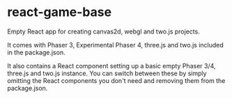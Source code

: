 # react-game-base
Empty React app for creating canvas2d, webgl and two.js projects.

It comes with Phaser 3, Experimental Phaser 4, three.js and two.js included in the package.json.

It also contains a React component setting up a basic empty Phaser 3/4, three.js and two.js instance.
You can switch between these by simply omitting the React components you don't need and removing them from the package.json.
